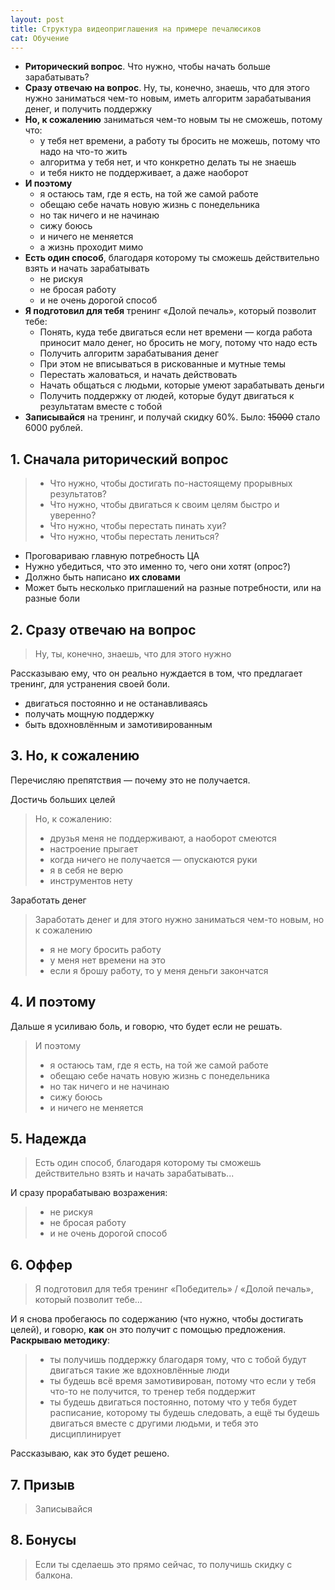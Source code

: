 ```yaml
---
layout: post
title: Структура видеоприглашения на примере печалюсиков
cat: Обучение
---
```


- **Риторический вопрос**. Что нужно, чтобы начать больше зарабатывать?
- **Сразу отвечаю на вопрос**. Ну, ты, конечно, знаешь, что для этого нужно заниматься чем-то новым, иметь алгоритм зарабатывания денег, и получить поддержку
- **Но, к сожалению** заниматься чем-то новым ты не сможешь, потому что:
  + у тебя нет времени, а работу ты бросить не можешь, потому что надо на что-то жить
  + алгоритма у тебя нет, и что конкретно делать ты не знаешь
  + и тебя никто не поддерживает, а даже наоборот
- **И поэтому**
  + я остаюсь там, где я есть, на той же самой работе
  + обещаю себе начать новую жизнь с понедельника
  + но так ничего и не начинаю
  + сижу боюсь
  + и ничего не меняется
  + а жизнь проходит мимо
- **Есть один способ**, благодаря которому ты сможешь действительно взять и начать зарабатывать
  + не рискуя
  + не бросая работу
  + и не очень дорогой способ
- **Я подготовил для тебя** тренинг «Долой печаль», который позволит тебе:
  + Понять, куда тебе двигаться если нет времени — когда работа приносит мало денег, но бросить не могу, потому что надо есть
  + Получить алгоритм зарабатывания денег
  + При этом не вписываться в рискованные и мутные темы
  + Перестать жаловаться, и начать действовать
  + Начать общаться с людьми, которые умеют зарабатывать деньги
  + Получить поддержку от людей, которые будут двигаться к результатам вместе с тобой
- **Записывайся** на тренинг, и получай скидку 60%. Было: <s>15000</s> стало 6000 рублей.

## 1. Сначала риторический вопрос

> - Что нужно, чтобы достигать по-настоящему прорывных результатов?
> - Что нужно, чтобы двигаться к своим целям быстро и уверенно?
> - Что нужно, чтобы перестать пинать хуи?
> - Что нужно, чтобы перестать лениться?

- Проговариваю главную потребность ЦА
- Нужно убедиться, что это именно то, чего они хотят (опрос?)
- Должно быть написано **их словами**
- Может быть несколько приглашений на разные потребности, или на разные боли

## 2. Сразу отвечаю на вопрос

> Ну, ты, конечно, знаешь, что для этого нужно

Рассказываю ему, что он реально нуждается в том, что предлагает тренинг, для устранения своей боли.

- двигаться постоянно и не останавливаясь
- получать мощную поддержку
- быть вдохновлённым и замотивированным

## 3. Но, к сожалению

Перечисляю препятствия — почему это не получается.

Достичь больших целей

> Но, к сожалению:
> 
> - друзья меня не поддерживают, а наоборот смеются
> - настроение прыгает
> - когда ничего не получается — опускаются руки
> - я в себя не верю
> - инструментов нету

Заработать денег

> Заработать денег и для этого нужно заниматься чем-то новым, но к сожалению
> 
> - я не могу бросить работу
> - у меня нет времени на это
> - если я брошу работу, то у меня деньги закончатся

## 4. И поэтому

Дальше я усиливаю боль, и говорю, что будет если не решать.

> И поэтому
> 
> - я остаюсь там, где я есть, на той же самой работе
> - обещаю себе начать новую жизнь с понедельника
> - но так ничего и не начинаю
> - сижу боюсь
> - и ничего не меняется

## 5. Надежда

> Есть один способ, благодаря которому ты сможешь действительно взять и начать зарабатывать...

И сразу прорабатываю возражения:

> - не рискуя
> - не бросая работу
> - и не очень дорогой способ

## 6. Оффер

> Я подготовил для тебя тренинг «Победитель» / «Долой печаль», который позволит тебе...

И я снова пробегаюсь по содержанию (что нужно, чтобы достигать целей), и говорю, **как** он это получит с помощью предложения. **Раскрываю методику**:

> - ты получишь поддержку благодаря тому, что с тобой будут двигаться такие же вдохновлённые люди
> - ты будешь всё время замотивирован, потому что если у тебя что-то не получится, то тренер тебя поддержит
> - ты будешь двигаться постоянно, потому что у тебя будет расписание, которому ты будешь следовать, а ещё ты будешь двигаться вместе с другими людьми, и тебя это дисциплинирует

Рассказываю, как это будет решено.

## 7. Призыв

> Записывайся

## 8. Бонусы

> Если ты сделаешь это прямо сейчас, то получишь скидку с балкона.